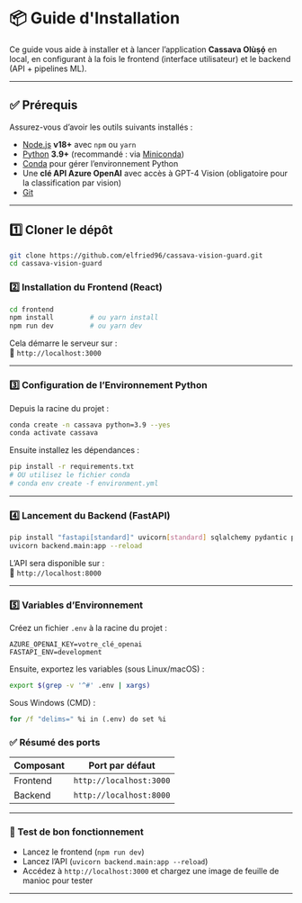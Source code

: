 # 📦 Guide d'Installation

Ce guide vous aide à installer et à lancer l’application **Cassava Olùṣọ́** en local, en configurant à la fois le frontend (interface utilisateur) et le backend (API + pipelines ML).

---

## ✅ Prérequis

Assurez-vous d’avoir les outils suivants installés :

- [Node.js](https://nodejs.org/en) **v18+** avec `npm` ou `yarn`
- [Python](https://www.python.org/) **3.9+** (recommandé : via [Miniconda](https://docs.conda.io/en/latest/miniconda.html))
- [Conda](https://docs.conda.io/en/latest/) pour gérer l’environnement Python
- Une **clé API Azure OpenAI** avec accès à GPT-4 Vision (obligatoire pour la classification par vision)
- [Git](https://git-scm.com/)

---

## 1️⃣ Cloner le dépôt

```bash
git clone https://github.com/elfried96/cassava-vision-guard.git
cd cassava-vision-guard
```

### 2️⃣ Installation du Frontend (React)

```bash
cd frontend
npm install         # ou yarn install
npm run dev         # ou yarn dev
```

Cela démarre le serveur sur :  
📍 `http://localhost:3000`

---

### 3️⃣ Configuration de l’Environnement Python

Depuis la racine du projet :

```bash
conda create -n cassava python=3.9 --yes
conda activate cassava
```

Ensuite installez les dépendances :

```bash
pip install -r requirements.txt
# OU utilisez le fichier conda
# conda env create -f environment.yml
```

---

### 4️⃣ Lancement du Backend (FastAPI)

```bash
pip install "fastapi[standard]" uvicorn[standard] sqlalchemy pydantic python-dotenv
uvicorn backend.main:app --reload
```

L’API sera disponible sur :  
📍 `http://localhost:8000`

---

### 5️⃣ Variables d’Environnement

Créez un fichier `.env` à la racine du projet :

```dotenv
AZURE_OPENAI_KEY=votre_clé_openai
FASTAPI_ENV=development
```

Ensuite, exportez les variables (sous Linux/macOS) :

```bash
export $(grep -v '^#' .env | xargs)
```

Sous Windows (CMD) :

```cmd
for /f "delims=" %i in (.env) do set %i
```


### ✅ Résumé des ports

| Composant | Port par défaut       |
|-----------|------------------------|
| Frontend  | `http://localhost:3000` |
| Backend   | `http://localhost:8000` |

---

### 🧪 Test de bon fonctionnement

- Lancez le frontend (`npm run dev`)
- Lancez l’API (`uvicorn backend.main:app --reload`)
- Accédez à `http://localhost:3000` et chargez une image de feuille de manioc pour tester

---
